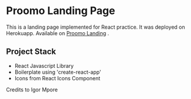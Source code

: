 # Proomo Landing Page

This is a landing page implemented for React practice. It was deployed on Herokuapp. Available on [Proomo Landing](https://proomo.herokuapp.com/) .

## Project Stack
- React Javascript Library
- Boilerplate using 'create-react-app'
- Icons from React Icons Component

Credits to Igor Mpore